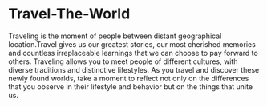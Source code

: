 # Travel-The-World
Traveling is the moment of people between distant geographical location.Travel gives us our greatest stories, our most cherished memories and countless irreplaceable learnings that we can choose to pay forward to others.
Traveling allows you to meet people of different cultures, with diverse traditions and distinctive lifestyles. As you travel and discover these newly found worlds, take a moment to reflect not only on the differences that you observe in their lifestyle and behavior but on the things that unite us.
